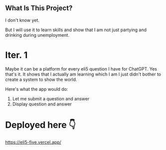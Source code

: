 ## What Is This Project?

I don't know yet. 

But I will use it to learn skills and show that I am not just partying and drinking during unemployment. 


# Iter. 1
Maybe it can be a platform for every eli5 question I have for ChatGPT. Yes that's it. It shows that I actually am learning which I am I just didn't bother to create a system to show the world. 

Here's what the app would do:
1. Let me submit a question and answer
2. Display question and answer


# Deployed here 👇
https://eli5-five.vercel.app/